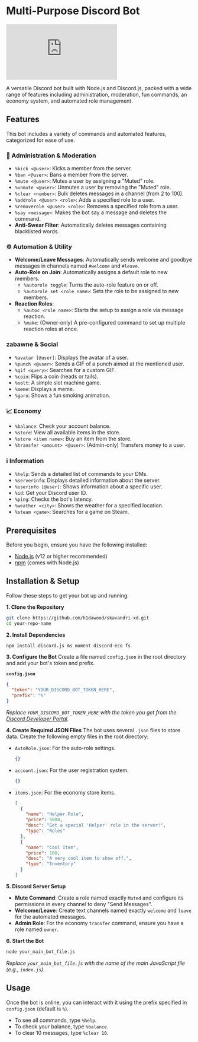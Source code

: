 # Multi-Purpose Discord Bot
![Project Views](https://h1dawood.com/github/view_counter.php?project=skavandri-xd&label=views&color=blue&labelColor=555&logo=eye)

A versatile Discord bot built with Node.js and Discord.js, packed with a wide range of features including administration, moderation, fun commands, an economy system, and automated role management.

## Features

This bot includes a variety of commands and automated features, categorized for ease of use.

### 👑 Administration & Moderation
-   `%kick <@user>`: Kicks a member from the server.
-   `%ban <@user>`: Bans a member from the server.
-   `%mute <@user>`: Mutes a user by assigning a "Muted" role.
-   `%unmute <@user>`: Unmutes a user by removing the "Muted" role.
-   `%clear <number>`: Bulk deletes messages in a channel (from 2 to 100).
-   `%addrole <@user> <role>`: Adds a specified role to a user.
-   `%removerole <@user> <role>`: Removes a specified role from a user.
-   `%say <message>`: Makes the bot say a message and deletes the command.
-   **Anti-Swear Filter**: Automatically deletes messages containing blacklisted words.

### ⚙️ Automation & Utility
-   **Welcome/Leave Messages**: Automatically sends welcome and goodbye messages in channels named `#welcome` and `#leave`.
-   **Auto-Role on Join**: Automatically assigns a default role to new members.
    -   `%autorole toggle`: Turns the auto-role feature on or off.
    -   `%autorole set <role name>`: Sets the role to be assigned to new members.
-   **Reaction Roles**:
    -   `%autoc <role name>`: Starts the setup to assign a role via message reaction.
    -   `%make`: (Owner-only) A pre-configured command to set up multiple reaction roles at once.

###  zabawne & Social
-   `%avatar [@user]`: Displays the avatar of a user.
-   `%punch <@user>`: Sends a GIF of a punch aimed at the mentioned user.
-   `%gif <query>`: Searches for a custom GIF.
-   `%coin`: Flips a coin (heads or tails).
-   `%solt`: A simple slot machine game.
-   `%meme`: Displays a meme.
-   `%garo`: Shows a fun smoking animation.

### 📈 Economy
-   `%balance`: Check your account balance.
-   `%store`: View all available items in the store.
-   `%store <item name>`: Buy an item from the store.
-   `%transfer <amount> <@user>`: (Admin-only) Transfers money to a user.

### ℹ️ Information
-   `%help`: Sends a detailed list of commands to your DMs.
-   `%serverinfo`: Displays detailed information about the server.
-   `%userinfo [@user]`: Shows information about a specific user.
-   `%id`: Get your Discord user ID.
-   `%ping`: Checks the bot's latency.
-   `%weather <city>`: Shows the weather for a specified location.
-   `%steam <game>`: Searches for a game on Steam.

## Prerequisites

Before you begin, ensure you have the following installed:
-   [Node.js](https://nodejs.org/) (v12 or higher recommended)
-   [npm](https://www.npmjs.com/) (comes with Node.js)

## Installation & Setup

Follow these steps to get your bot up and running.

**1. Clone the Repository**
```sh
git clone https://github.com/h1dawood/skavandri-xd.git
cd your-repo-name
```

**2. Install Dependencies**
```sh
npm install discord.js ms moment discord-eco fs
```

**3. Configure the Bot**
Create a file named `config.json` in the root directory and add your bot's token and prefix.

**`config.json`**
```json
{
  "token": "YOUR_DISCORD_BOT_TOKEN_HERE",
  "prefix": "%"
}
```
*Replace `YOUR_DISCORD_BOT_TOKEN_HERE` with the token you get from the [Discord Developer Portal](https://discord.com/developers/applications).*

**4. Create Required JSON Files**
The bot uses several `.json` files to store data. Create the following empty files in the root directory:
-   `AutoRole.json`: For the auto-role settings.
    ```json
    {}
    ```
-   `account.json`: For the user registration system.
    ```json
    {}
    ```
-   `items.json`: For the economy store items.
    ```json
    [
      {
        "name": "Helper Role",
        "price": 5000,
        "desc": "Get a special 'Helper' role in the server!",
        "type": "Roles"
      },
      {
        "name": "Cool Item",
        "price": 100,
        "desc": "A very cool item to show off.",
        "type": "Inventory"
      }
    ]
    ```

**5. Discord Server Setup**
-   **Mute Command**: Create a role named exactly `Muted` and configure its permissions in every channel to deny "Send Messages".
-   **Welcome/Leave**: Create text channels named exactly `welcome` and `leave` for the automated messages.
-   **Admin Role**: For the economy `transfer` command, ensure you have a role named `owner`.

**6. Start the Bot**
```sh
node your_main_bot_file.js
```
*Replace `your_main_bot_file.js` with the name of the main JavaScript file (e.g., `index.js`).*

## Usage

Once the bot is online, you can interact with it using the prefix specified in `config.json` (default is `%`).

-   To see all commands, type `%help`.
-   To check your balance, type `%balance`.
-   To clear 10 messages, type `%clear 10`.
